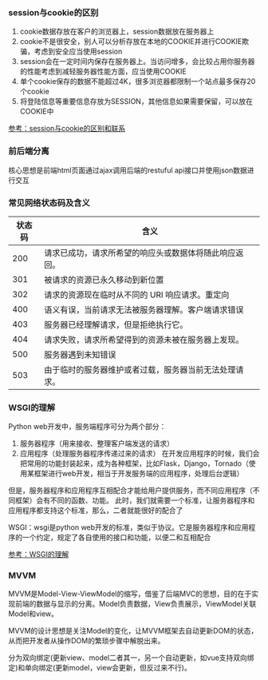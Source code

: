 ### session与cookie的区别
  1. cookie数据存放在客户的浏览器上，session数据放在服务器上
  2. cookie不是很安全，别人可以分析存放在本地的COOKIE并进行COOKIE欺骗，考虑到安全应当使用session
  3. session会在一定时间内保存在服务器上。当访问增多，会比较占用你服务器的性能考虑到减轻服务器性能方面，应当使用COOKIE
  4. 单个cookie保存的数据不能超过4K，很多浏览器都限制一个站点最多保存20个cookie
  5. 将登陆信息等重要信息存放为SESSION，其他信息如果需要保留，可以放在COOKIE中
  
[参考：session与cookie的区别和联系](https://www.cnblogs.com/endlessdream/p/4699273.html)

### 前后端分离
核心思想是前端html页面通过ajax调用后端的restuful api接口并使用json数据进行交互

### 常见网络状态码及含义

|状态码|含义|
|----|---|
|200|请求已成功，请求所希望的响应头或数据体将随此响应返回。|
|301|被请求的资源已永久移动到新位置|
|302|请求的资源现在临时从不同的 URI 响应请求。重定向|
|400|语义有误，当前请求无法被服务器理解。客户端请求错误|
|403|服务器已经理解请求，但是拒绝执行它。|
|404|请求失败，请求所希望得到的资源未被在服务器上发现。|
|500|服务器遇到未知错误|
|503|由于临时的服务器维护或者过载，服务器当前无法处理请求。|

### WSGI的理解
Python web开发中，服务端程序可分为两个部分：

  1. 服务器程序（用来接收、整理客户端发送的请求）
  2. 应用程序（处理服务器程序传递过来的请求）
在开发应用程序的时候，我们会把常用的功能封装起来，成为各种框架，比如Flask，Django，Tornado（使用某框架进行web开发，相当于开发服务端的应用程序，处理后台逻辑）

但是，服务器程序和应用程序互相配合才能给用户提供服务，而不同应用程序（不同框架）会有不同的函数、功能。 此时，我们就需要一个标准，让服务器程序和应用程序都支持这个标准，那么，二者就能很好的配合了

WSGI：wsgi是python web开发的标准，类似于协议。它是服务器程序和应用程序的一个约定，规定了各自使用的接口和功能，以便二和互相配合

[参考：WSGI的理解](https://www.cnblogs.com/eric-nirnava/p/wsgi.html)

### MVVM
MVVM是Model-View-ViewModel的缩写，借鉴了后端MVC的思想，目的在于实现前端的数据与显示的分离。Model负责数据，View负责展示，ViewModel关联Model和view。

MVVM的设计思想是关注Model的变化，让MVVM框架去自动更新DOM的状态，从而把开发者从操作DOM的繁琐步骤中解脱出来。

分为双向绑定(更新view、model二者其一，另一个自动更新，如vue支持双向绑定)和单向绑定(更新model，view会更新，但反过来不行)。
